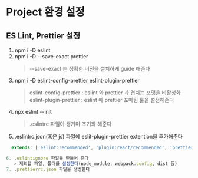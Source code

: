 # Project 환경 설정

## ES Lint, Prettier 설정

1. npm i -D eslint
2. npm i -D --save-exact prettier
   > --save-exact 는 정확한 버전을 설치하게 guide 해준다
3. npm i -D eslint-config-prettier eslint-plugin-prettier
   > eslint-config-prettier : eslint 와 prettier 과 겹치는 포맷을 비활성화
   > eslint-plugin-prettier : eslint 에 prettier 포매팅 룰을 설정해준다
4. npx eslint --init
   > .eslintrc 파일이 생기며 초기화 해준다
5. .eslintrc.json(혹은 js) 파일에 eslit-plugin-prettier extention을 추가해준다

```js
  extends: ['eslint:recommended', 'plugin:react/recommended', 'prettier']

6. .eslintignore 파일을 만들어 준다
   > 제외할 파일, 폴더를 설정한다(node_module, webpack.config, dist 등)
7. .prettierrc.json 파일을 생성한다
```

